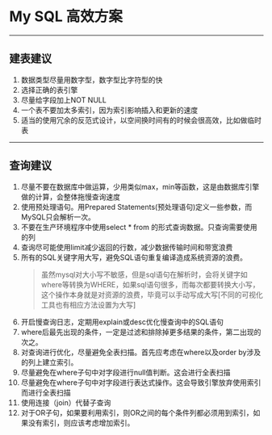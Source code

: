 # My SQL 高效方案 #

----------
## 建表建议 ##
1. 数据类型尽量用数字型，数字型比字符型的快
2. 选择正确的表引擎
3. 尽量给字段加上NOT NULL
4. 一个表不要加太多索引，因为索引影响插入和更新的速度
5. 适当的使用冗余的反范式设计，以空间换时间有的时候会很高效，比如做临时表

----------
## 查询建议 ##
1. 尽量不要在数据库中做运算，少用类似max，min等函数，这是由数据库引擎做的计算，会整体拖慢查询速度
2. 使用预处理语句。用Prepared Statements(预处理语句)定义一些参数，而MySQL只会解析一次。
3. 不要在生产环境程序中使用select * from 的形式查询数据。只查询需要使用的列
4. 查询尽可能使用limit减少返回的行数，减少数据传输时间和带宽浪费
5. 所有的SQL关键字用大写，避免SQL语句重复编译造成系统资源的浪费。
	> 虽然mysql对大小写不敏感，但是sql语句在解析时，会将关键字如where等转换为WHERE，如果sql语句很多，而每次都要转换大小写，这个操作本身就是对资源的浪费，毕竟可以手动写成大写[不同的可视化工具也有相应方法设置为大写]
6. 开启慢查询日志，定期用explain或desc优化慢查询中的SQL语句
7. where后最先出现的条件，一定是过滤和排除掉更多结果的条件，第二出现的次之。
8. 对查询进行优化，尽量避免全表扫描。首先应考虑在where以及order by涉及的列上建立索引。
9. 尽量避免在where子句中对字段进行null值判断。这会进行全表扫描
10. 尽量避免在where子句中对字段进行表达式操作。这会导致引擎放弃使用索引而进行全表扫描
11. 使用连接（join）代替子查询
12. 对于OR子句，如果要利用索引，则OR之间的每个条件列都必须用到索引，如果没有索引，则应该考虑增加索引。
